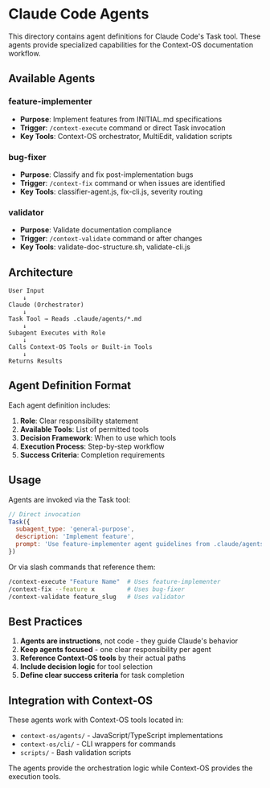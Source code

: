 # Claude Code Agents

This directory contains agent definitions for Claude Code's Task tool. These agents provide specialized capabilities for the Context-OS documentation workflow.

## Available Agents

### feature-implementer
- **Purpose**: Implement features from INITIAL.md specifications
- **Trigger**: `/context-execute` command or direct Task invocation
- **Key Tools**: Context-OS orchestrator, MultiEdit, validation scripts

### bug-fixer
- **Purpose**: Classify and fix post-implementation bugs
- **Trigger**: `/context-fix` command or when issues are identified
- **Key Tools**: classifier-agent.js, fix-cli.js, severity routing

### validator
- **Purpose**: Validate documentation compliance
- **Trigger**: `/context-validate` command or after changes
- **Key Tools**: validate-doc-structure.sh, validate-cli.js

## Architecture

```
User Input
    ↓
Claude (Orchestrator)
    ↓
Task Tool → Reads .claude/agents/*.md
    ↓
Subagent Executes with Role
    ↓
Calls Context-OS Tools or Built-in Tools
    ↓
Returns Results
```

## Agent Definition Format

Each agent definition includes:
1. **Role**: Clear responsibility statement
2. **Available Tools**: List of permitted tools
3. **Decision Framework**: When to use which tools
4. **Execution Process**: Step-by-step workflow
5. **Success Criteria**: Completion requirements

## Usage

Agents are invoked via the Task tool:

```javascript
// Direct invocation
Task({
  subagent_type: 'general-purpose',
  description: 'Implement feature',
  prompt: 'Use feature-implementer agent guidelines from .claude/agents/feature-implementer.md'
})
```

Or via slash commands that reference them:

```bash
/context-execute "Feature Name"  # Uses feature-implementer
/context-fix --feature x         # Uses bug-fixer
/context-validate feature_slug   # Uses validator
```

## Best Practices

1. **Agents are instructions**, not code - they guide Claude's behavior
2. **Keep agents focused** - one clear responsibility per agent
3. **Reference Context-OS tools** by their actual paths
4. **Include decision logic** for tool selection
5. **Define clear success criteria** for task completion

## Integration with Context-OS

These agents work with Context-OS tools located in:
- `context-os/agents/` - JavaScript/TypeScript implementations
- `context-os/cli/` - CLI wrappers for commands
- `scripts/` - Bash validation scripts

The agents provide the orchestration logic while Context-OS provides the execution tools.